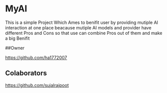 # MyAI
This is a simple Project Which Ames to benifit user by providing mutiple AI interaction at one place beacause mutiple AI models and provider have different Pros and Cons so that use can combine Pros out of them and make a big Benifit

##Owner

https://github.com/ha1772007

## Colaborators

https://github.com/sujalrajpoot
